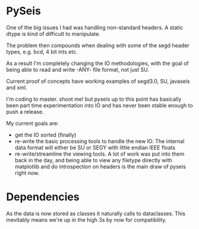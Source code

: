 PySeis
======
One of the big issues I had was handling non-standard headers. A static dtype is kind of difficult to manipulate.

The problem then compounds when dealing with some of the segd header types, e.g. bcd, 4 bit ints etc. 

As a result I'm completely changing the IO methodologies, with the goal of being able to read and write -ANY- file format, not just SU.

Current proof of concepts have working examples of segd3.0, SU, javaseis and xml.

I'm coding to master. shoot me! but pyseis up to this point has basically been part time experimentation into IO and has never been stable enough to push a release.

My current goals are:

* get the IO sorted (finally)
* re-write the basic processing tools to handle the new IO. The internal data format will either be SU or SEGY with little endian IEEE floats
* re-write/streamline the viewing tools. A lot of work was put into them back in the day, and being able to view any filetype directly with matplotlib and do introspection on headers is the main draw of pyseis right now.

Dependencies
==========

As the data is now stored as classes it naturally calls to dataclasses. This inevitably means we're up in the high 3s by now for compatibility. 
